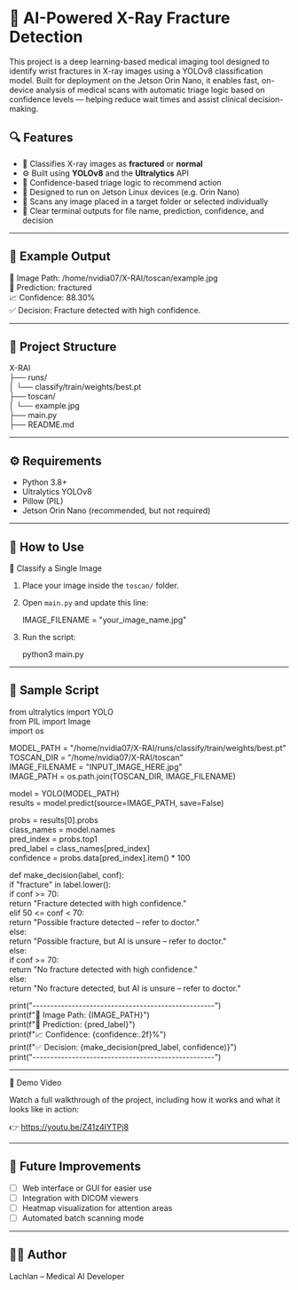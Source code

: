# 🦴 AI-Powered X-Ray Fracture Detection

This project is a deep learning-based medical imaging tool designed to identify wrist fractures in X-ray images using a YOLOv8 classification model. Built for deployment on the Jetson Orin Nano, it enables fast, on-device analysis of medical scans with automatic triage logic based on confidence levels — helping reduce wait times and assist clinical decision-making.

## 🔍 Features

- 📸 Classifies X-ray images as **fractured** or **normal**
- ⚙️ Built using **YOLOv8** and the **Ultralytics** API
- 🧠 Confidence-based triage logic to recommend action
- 🐧 Designed to run on Jetson Linux devices (e.g. Orin Nano)
- 📂 Scans any image placed in a target folder or selected individually
- 📝 Clear terminal outputs for file name, prediction, confidence, and decision

---

## 🚀 Example Output
📸 Image Path:     /home/nvidia07/X-RAI/toscan/example.jpg   
🧠 Prediction:     fractured   
📈 Confidence:     88.30%   
✅ Decision:       Fracture detected with high confidence.   

---

## 📁 Project Structure

X-RAI   
├── runs/                   
│   └── classify/train/weights/best.pt   
├── toscan/             
│   └── example.jpg   
├── main.py                   
├── README.md              

---

## ⚙️ Requirements

- Python 3.8+
- Ultralytics YOLOv8
- Pillow (PIL)
- Jetson Orin Nano (recommended, but not required)

---

## 🧪 How to Use

🔹 Classify a Single Image

1. Place your image inside the `toscan/` folder.
2. Open `main.py` and update this line:

   IMAGE_FILENAME = "your_image_name.jpg"

3. Run the script:

   python3 main.py

---

## 🔣 Sample Script

from ultralytics import YOLO   
from PIL import Image   
import os   

MODEL_PATH = "/home/nvidia07/X-RAI/runs/classify/train/weights/best.pt"   
TOSCAN_DIR = "/home/nvidia07/X-RAI/toscan"   
IMAGE_FILENAME = "INPUT_IMAGE_HERE.jpg"   
IMAGE_PATH = os.path.join(TOSCAN_DIR, IMAGE_FILENAME)   

model = YOLO(MODEL_PATH)   
results = model.predict(source=IMAGE_PATH, save=False)   

probs = results[0].probs   
class_names = model.names   
pred_index = probs.top1   
pred_label = class_names[pred_index]   
confidence = probs.data[pred_index].item() * 100   

def make_decision(label, conf):   
    if "fracture" in label.lower():   
        if conf >= 70:   
            return "Fracture detected with high confidence."   
        elif 50 <= conf < 70:   
            return "Possible fracture detected – refer to doctor."   
        else:   
            return "Possible fracture, but AI is unsure – refer to doctor."   
    else:   
        if conf >= 70:   
            return "No fracture detected with high confidence."   
        else:   
            return "No fracture detected, but AI is unsure – refer to doctor."   

print("---------------------------------------------------")   
print(f"📸 Image Path:     {IMAGE_PATH}")   
print(f"🧠 Prediction:     {pred_label}")   
print(f"📈 Confidence:     {confidence:.2f}%")   
print(f"✅ Decision:       {make_decision(pred_label, confidence)}")   
print("---------------------------------------------------")

---

🎥 Demo Video

Watch a full walkthrough of the project, including how it works and what it looks like in action:

👉 https://youtu.be/Z41z4IYTPj8

---

## 🔄 Future Improvements

- [ ] Web interface or GUI for easier use
- [ ] Integration with DICOM viewers
- [ ] Heatmap visualization for attention areas
- [ ] Automated batch scanning mode

---

## 🙋‍♂️ Author

Lachlan – Medical AI Developer
